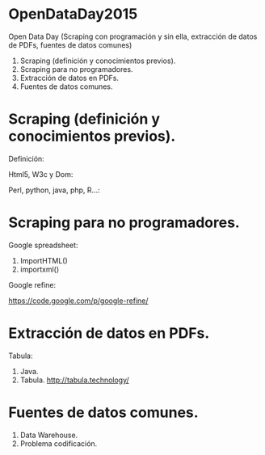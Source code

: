 # OpenDataDay2015
Open Data Day (Scraping con programación y sin ella, extracción de datos de PDFs, fuentes de datos comunes)  
  
1. Scraping (definición y conocimientos previos).
2. Scraping para no programadores.
3. Extracción de datos en PDFs.
4. Fuentes de datos comunes.
  
# Scraping (definición y conocimientos previos).   
  
Definición:

Html5, W3c y Dom:

Perl, python, java, php, R...:  
  
# Scraping para no programadores.  
  
Google spreadsheet:  
1. ImportHTML()  
2. importxml()  

Google refine:   

https://code.google.com/p/google-refine/  

# Extracción de datos en PDFs. 
  
  Tabula:  
  1. Java.
  2. Tabula. 
  http://tabula.technology/  
    
# Fuentes de datos comunes.  
  
1. Data Warehouse.
2. Problema codificación.  
  




